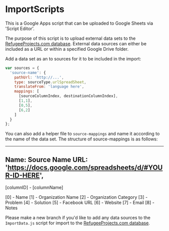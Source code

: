 # ImportScripts
This is a Google Apps script that can be uploaded to Google Sheets via 'Script Editor'.

The purpose of this script is to upload external data sets to the [RefugeeProjects.com database](https://docs.google.com/spreadsheets/d/1V3BUANVaLhPmoQAQOdrHebCH4_KzyJnjY99M04AMazE/edit#gid=0).  External data sources can either be included as a URL or within a specified Google Drive folder.

Add a data set as an to sources for it to be included in the import:

```javascript
var sources = {
  'source-name': {
    pathUrl: 'http://...',
    type: sourceType.urlSpreadSheet,
    translateFrom: 'language here',
    mappings: [
      [sourceColumnIndex, destinationColumnIndex],
      [1,1],
      [0,5],
      [6,2]
    ]
  }
};
```

You can also add a helper file to `source-mappings` and name it according to the name of the data set. The structure of source-mappings is as follows:

---
Name: Source Name
URL: 'https://docs.google.com/spreadsheets/d/#YOUR-ID-HERE',
---

[columnID] - [columnName]

[0] - Name
[1] - Organization Name
[2] - Organization Category
[3] - Problem
[4] - Solution
[5] - Facebook URL
[6] - Website
[7] - Email
[8] - Notes

Please make a new branch if you'd like to add any data sources to the `ImportData.js` script for import to the [RefugeeProjects.com database](https://docs.google.com/spreadsheets/d/1V3BUANVaLhPmoQAQOdrHebCH4_KzyJnjY99M04AMazE/edit#gid=0).
